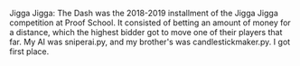 Jigga Jigga: The Dash was the 2018-2019 installment of the Jigga Jigga competition at Proof School.
It consisted of betting an amount of money for a distance, which the highest bidder got to move one of their players that far.
My AI was sniperai.py, and my brother's was candlestickmaker.py. I got first place.
